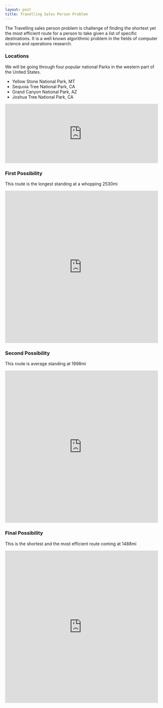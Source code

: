 ```yaml
---
layout: post
title: Travelling Sales Person Problem
---
```


The Travelling sales person problem is challenge of finding the shortest yet the most efficient route for a person to take given a list of specific destinations. It is a well known algorithmic problem in the fields of computer science and operations research.

### Locations

We will be going through four popular national Parks in the western part of the United States.

* Yellow Stone National Park, MT
* Sequoia Tree National Park, CA
* Grand Canyon National Park, AZ
* Joshua Tree National Park, CA

<iframe width="100%" height="195" frameborder="0"
  src="https://observablehq.com/embed/@mirga/untitled?cells=A"></iframe>

### First Possibility
This route is the longest standing at a whopping 2530mi
<iframe width="100%" height="500" frameborder="0"
  src="https://observablehq.com/embed/@mirga/travelling-salesperson-problem-3?cell=*"></iframe>

### Second Possibility
This route is average standing at 1998mi
<iframe width="100%" height="500" frameborder="0"
  src="https://observablehq.com/embed/@mirga/untitled/2?cell=*"></iframe>


### Final Possibility
This is the shortest and the most efficient route coming at 1488mi
<iframe width="100%" height="500" frameborder="0"
  src="https://observablehq.com/embed/@mirga/untitled/3?cell=*"></iframe>




